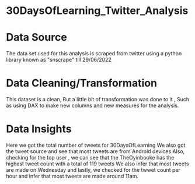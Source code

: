 # 30DaysOfLearning_Twitter_Analysis

# Data Source
The data set used for this analysis is scraped from twitter using a python library known as "snscrape" till 29/06/2022

# Data Cleaning/Transformation
This dataset is a clean, But a little bit of transformation was done to it , Such as using DAX to make new columns and new measures for the analysis.

# Data Insights
Here we got the total number of tweets for 30DaysOfLearning
We also got the tweet source and see that most tweets are from Android devices
Also, checking for the top user , we can see that the TheOyinbooke has the highest tweet count with a total of 119 tweets
We also infer that most tweets are made on Wednesday
and lastly, we checked for the twwet count per hour and infer that most tweets are made around 11am.


